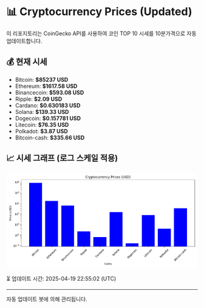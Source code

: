 
# 📊 Cryptocurrency Prices (Updated)

이 리포지토리는 CoinGecko API를 사용하여 코인 TOP 10 시세를 10분가격으로 자동 업데이트합니다.

## 💰 현재 시세
- Bitcoin: **$85237 USD**
- Ethereum: **$1617.58 USD**
- Binancecoin: **$593.08 USD**
- Ripple: **$2.09 USD**
- Cardano: **$0.630183 USD**
- Solana: **$139.33 USD**
- Dogecoin: **$0.157781 USD**
- Litecoin: **$76.35 USD**
- Polkadot: **$3.87 USD**
- Bitcoin-cash: **$335.66 USD**

## 📈 시세 그래프 (로그 스케일 적용)
![Crypto Prices](crypto_prices.png)

⏳ 업데이트 시간: 2025-04-19 22:55:02 (UTC)

---
자동 업데이트 봇에 의해 관리됩니다.

